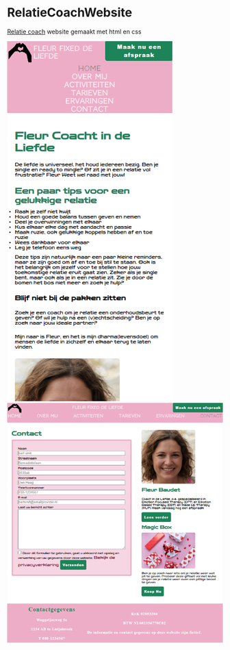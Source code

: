 # RelatieCoachWebsite

<a href="https://lailaismyname.github.io/RelatieCoachWebsite/">Relatie coach</a> website gemaakt met html en css

![ScreenShot](https://raw.githubusercontent.com/Lailaismyname/RelatieCoachWebsite/master/mobdemo.png)
![ScreenShot](https://raw.githubusercontent.com/Lailaismyname/RelatieCoachWebsite/master/demo.png)
